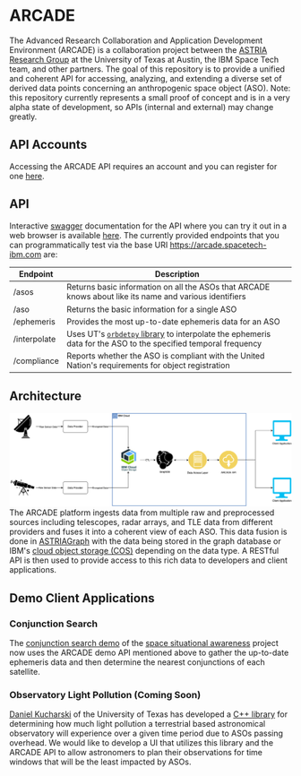 # ARCADE

The Advanced Research Collaboration and Application Development Environment (ARCADE) is a collaboration project between the [ASTRIA Research Group](https://sites.utexas.edu/moriba/) at the University of Texas at Austin, the IBM Space Tech team, and other partners. The goal of this repository is to provide a unified and coherent API for accessing, analyzing, and extending a diverse set of derived data points concerning an anthropogenic space object (ASO). Note: this repository currently represents a small proof of concept and is in a very alpha state of development, so APIs (internal and external) may change greatly.


## API Accounts

Accessing the ARCADE API requires an account and you can register for one [here](register.md).

## API

Interactive [swagger](https://swagger.io/tools/swagger-ui/) documentation for the API where you can try it out in a web browser is available [here](https://arcade.spacetech-ibm.com/docs).  The currently provided endpoints that you can programmatically test via the base URI https://arcade.spacetech-ibm.com are:

| Endpoint     | Description                                                                                                                                             |
|--------------|---------------------------------------------------------------------------------------------------------------------------------------------------------|
| /asos        | Returns basic information on all the ASOs that ARCADE knows about like its name and various identifiers                                                 |
| /aso         | Returns the basic information for a single ASO                                                                                                          |
| /ephemeris   | Provides the most up-to-date ephemeris data for an ASO                                                                                                  |
| /interpolate | Uses UT's [`orbdetpy` library](https://github.com/ut-astria/orbdetpy) to interpolate the ephemeris data for the ASO to the specified temporal frequency |
| /compliance  | Reports whether the ASO is compliant with the United Nation's requirements for object registration                                                      |


## Architecture

![img](arcade_arch.png) The ARCADE platform ingests data from multiple raw and preprocessed sources including telescopes, radar arrays, and TLE data from different providers and fuses it into a coherent view of each ASO. This data fusion is done in [ASTRIAGraph](https://sites.utexas.edu/moriba/astriagraph/) with the data being stored in the graph database or IBM's [cloud object storage (COS)](https://www.ibm.com/products/cloud-object-storage) depending on the data type. A RESTful API is then used to provide access to this rich data to developers and client applications.

## Demo Client Applications


### Conjunction Search

The [conjunction search demo](https://spaceorbits.net) of the [space situational awareness](https://github.com/ibm/spacetech-ssa) project now uses the ARCADE demo API mentioned above to gather the up-to-date ephemeris data and then determine the nearest conjunctions of each satellite.


### Observatory Light Pollution (Coming Soon)

[Daniel Kucharski](https://www.oden.utexas.edu/people/1610/) of the University of Texas has developed a [C++ library](https://github.com/danielkucharski/SatLightPollution) for determining how much light pollution a terrestrial based astronomical observatory will experience over a given time period due to ASOs passing overhead. We would like to develop a UI that utilizes this library and the ARCADE API to allow astronomers to plan their observations for time windows that will be the least impacted by ASOs.
